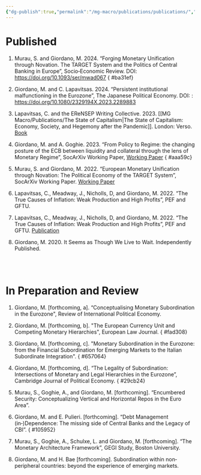 ```yaml
---
{"dg-publish":true,"permalink":"/mg-macro/publications/publications/","created":"2023-12-11T21:26:37.391+00:00","updated":"2023-12-16T12:23:51.190+00:00"}
---
```



# Published

1. Murau, S. and Giordano, M. 2024. “Forging Monetary Unification through Novation. The TARGET System and the Politics of Central Banking in Europe”, Socio‐Economic Review. DOI: https://doi.org/10.1093/ser/mwad067
{ #ba31ef}

2. Giordano, M. and C. Lapavitsas. 2024. “Persistent institutional malfunctioning in the Eurozone”, The Japanese Political Economy. DOI: : https://doi.org/10.1080/2329194X.2023.2289883
3. Lapavitsas, C. and the EReNSEP Writing Collective. 2023. [[MG Macro/Publications/The State of Capitalism\|The State of Capitalism: Economy, Society, and Hegemony after the Pandemic]]. London: Verso. [Book](https://www.versobooks.com/en-gb/products/2727-the-state-of-capitalism)
4. Giordano, M. and A. Goghie. 2023. “From Policy to Regime: the changing posture of the ECB between liquidity and collateral through the lens of Monetary Regime”, SocArXiv Working Paper, [Working Paper](https://doi.org/10.31235/osf.io/rw3ms)
{ #aaa59c}

5. Murau, S. and Giordano, M. 2022. “European Monetary Unification through Novation: The Political Economy of the TARGET System”, SocArXiv Working Paper. [Working Paper](https://osf.io/preprints/socarxiv/k3nbh)
6. Lapavitsas, C., Meadway, J., Nicholls, D, and Giordano, M. 2022. “The True Causes of Inflation: Weak Production and High Profits”, PEF and GFTU.
7.  Lapavitsas, C., Meadway, J., Nicholls, D, and Giordano, M. 2022. “The True Causes of Inflation: Weak Production and High Profits”, PEF and GFTU. [Publication](https://www.nautilusint.org/globalassets/public-resources/pdfs/the_real_causes_of_inflation_gftu.pdf)
8. Giordano, M. 2020. It Seems as Though We Live to Wait. Independently Published.



<br />
<br />

# In Preparation and Review


1. Giordano, M. [forthcoming, a]. “Conceptualising Monetary Subordination in the Eurozone", Review of International Political Economy.
2. Giordano, M. [forthcoming, b]. "The European Currency Unit and Competing Monetary Hierarchies", European Law Journal.
{ #fad308}

3. Giordano, M. [forthcoming, c]. "Monetary Subordination in the Eurozone: from the Financial Subordination for Emerging Markets to the Italian Subordinate Integration".
{ #657064}

4. Giordano, M. [forthcoming, d]. “The Legality of Subordination: Intersections of Monetary and Legal Hierarchies in the Eurozone”, Cambridge Journal of Political Economy.
{ #29cb24}

5. Murau, S., Goghie, A., and Giordano, M. [forthcoming]. “Encumbered Security: Conceptualizing Vertical and Horizontal Repos in the Euro Area”.
6. Giordano, M. and E. Pulieri. [forthcoming]. “Debt Management (in‐)Dependence: The missing side of Central Banks and the Legacy of CBI”.
{ #105952}

7. Murau, S., Goghie, A., Schulxe, L. and Giordano, M. [forthcoming]. “The Monetary Architecture Framework”, GEGI Study, Boston University.
8. Giordano, M. and H. Bae [forthcoming]. Subordination within non‐peripheral countries: beyond the experience of emerging markets.


